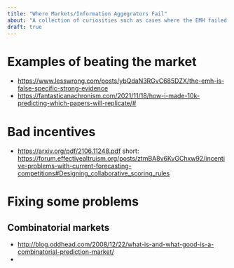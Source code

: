 ```yaml
---
title: "Where Markets/Information Aggegrators Fail"
about: "A collection of curiosities such as cases where the EMH failed spectacularly and what to do about it."
draft: true
---
```

# Examples of beating the market
* https://www.lesswrong.com/posts/ybQdaN3RGvC685DZX/the-emh-is-false-specific-strong-evidence
* https://fantasticanachronism.com/2021/11/18/how-i-made-10k-predicting-which-papers-will-replicate/#



# Bad incentives
* https://arxiv.org/pdf/2106.11248.pdf short: https://forum.effectivealtruism.org/posts/ztmBA8v6KvGChxw92/incentive-problems-with-current-forecasting-competitions#Designing_collaborative_scoring_rules

# Fixing some problems
## Combinatorial markets
* http://blog.oddhead.com/2008/12/22/what-is-and-what-good-is-a-combinatorial-prediction-market/
* 